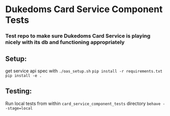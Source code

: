 # Dukedoms Card Service Component Tests

### Test repo to make sure Dukedoms Card Service is playing nicely with its db and functioning appropriately

## Setup:
get service api spec with `./oas_setup.sh`
`pip install -r requirements.txt`
`pip install -e .`

## Testing:
Run local tests from within `card_service_component_tests` directory
`behave --stage=local`
